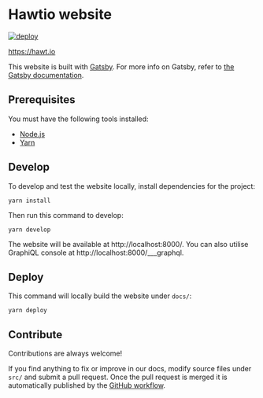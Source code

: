 # Hawtio website

[![deploy](https://github.com/hawtio/website/actions/workflows/deploy.yml/badge.svg)](https://github.com/hawtio/website/actions/workflows/deploy.yml)

https://hawt.io

This website is built with [Gatsby](https://www.gatsbyjs.org). For more info on Gatsby, refer to [the Gatsby documentation](https://www.gatsbyjs.org/docs/).

## Prerequisites

You must have the following tools installed:

* [Node.js](http://nodejs.org)
* [Yarn](https://yarnpkg.com)

## Develop

To develop and test the website locally, install dependencies for the project:

    yarn install

Then run this command to develop:

    yarn develop

The website will be available at http://localhost:8000/. You can also utilise GraphiQL console at http://localhost:8000/___graphql.

## Deploy

This command will locally build the website under `docs/`:

    yarn deploy

## Contribute

Contributions are always welcome!

If you find anything to fix or improve in our docs, modify source files under `src/` and submit a pull request. Once the pull request is merged it is automatically published by the [GitHub workflow](https://github.com/hawtio/website/actions/workflows/deploy.yml).
